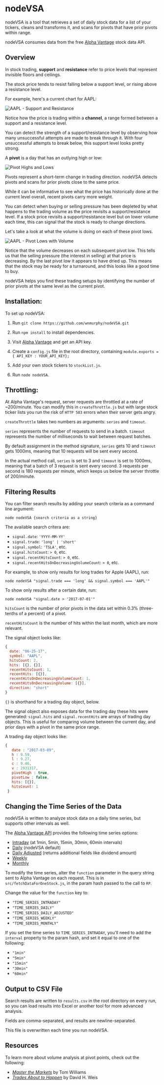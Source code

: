 # nodeVSA

nodeVSA is a tool that retrieves a set of daily stock data for a list of your tickers, cleans and transforms it, and scans for pivots that have prior pivots within range.

nodeVSA consumes data from the free [Alpha Vantage](https://www.alphavantage.co/) stock data API.

## Overview

In stock trading, **support** and **resistance** refer to price levels that represent invisible floors and ceilings.

The stock price tends to resist falling below a support level, or rising above a resistance level.

For example, here's a current chart for AAPL:

![AAPL - Support and Resistance](./img/sup-res.png)

Notice how the price is trading within a **channel**, a range formed between a support and a resistance level.

You can detect the strength of a support/resistance level by observing how many unsuccessful attempts are made to break through it. With four unsuccessful attempts to break below, this support level looks pretty strong.

A **pivot** is a day that has an outlying high or low:

![Pivot Highs and Lows](./img/pivots.png)

Pivots represent a short-term change in trading direction. nodeVSA detects pivots and scans for prior pivots close to the same price. 

While it can be informative to see what the price has historically done at the current level overall, recent pivots carry more weight.

You can detect when buying or selling pressure has been depleted by what happens to the trading volume as the price revisits a support/resistance level. If a stock price revisits a support/resistance level but on lower volume each time, this can signal that the stock is ready to change directions.

Let's take a look at what the volume is doing on each of these pivot lows.

![AAPL - Pivot Lows with Volume](./img/pivots-w-vol.png)

Notice that the volume decreases on each subsequent pivot low. This tells us that the selling pressure (the interest in selling) at that price is decreasing. By the last pivot low it appears to have dried up. This means that the stock may be ready for a turnaround, and this looks like a good time to buy.

nodeVSA helps you find these trading setups by identifying the number of prior pivots at the same level as the current pivot.

## Installation:

To set up nodeVSA:

1. Run `git clone https://github.com/wnmurphy/nodeVSA.git`

2. Run `npm install` to install dependencies.

3. Visit [Alpha Vantage](https://www.alphavantage.co/support/#api-key) and get an API key.

4. Create a `config.js` file in the root directory, containing `module.exports = { API_KEY : YOUR_API_KEY};`

5. Add your own stock tickers to `stockList.js`.

6. Run `node nodeVSA`.

## Throttling:

At Alpha Vantage's request, server requests are throttled at a rate of ~200/minute. You can modify this in `createThrottle.js` but with large stock ticker lists you run the risk of `HTTP 503` errors when their server gets angry.

`createThrottle` takes two numbers as arguments: `series` and `timeout`.

`series` represents the number of requests to send in a batch. `timeout` represents the number of milliseconds to wait between request batches.

By default assignment in the method signature, `series` gets 10 and `timeout` gets 1000ms, meaning that 10 requests will be sent every second.

In the actual method call, `series` is set to 3 and `timeout` is set to 1000ms, meaning that a batch of 3 request is sent every second.  3 requests per second is 180 requests per minute, which keeps us below the server throttle of 200/minute.

## Filtering Results

You can filter search results by adding your search criteria as a command line argument:

  `node nodeVSA {search criteria as a string}`

The available search critera are:

- `signal.date`: `'YYYY-MM-YY'`
- `signal.trade`: `'long' | 'short'`
- `signal.symbol`: `'TSLA'`, etc.
- `signal.hitsCount`: `> 0`, etc.
- `signal.recentHitsCount`: `> 0`, etc.
- `signal.recentHitsOnDecreasingVolumeCount`: `> 0`, etc.

For example, to show only results for long trades for Apple (AAPL), run:

  `node nodeVSA "signal.trade === 'long' && signal.symbol === 'AAPL'"`

To show only results after a certain date, run:
  
  `node nodeVSA "signal.date > '2017-07-01'"`

`hitsCount` is the number of prior pivots in the data set within 0.3% (three-tenths of a percent) of a pivot.

`recentHitsCount` is the number of hits within the last month, which are more relevant.

The signal object looks like:

~~~javascript
{
  date: "06-25-17",
  symbol: "AAPL",
  hitsCount: 2,
  hits: [{}, {}],
  recentHitsCount: 1,
  recentHits: [{}],
  recentHitsOnDecreasingVolumeCount: 1,
  recentHitsOnDecreasingVolume: [{}],
  direction: "short"
}
~~~

`{}` is shorthand for a trading day object, below.

The signal object also exposes data for the trading day these hits were generated: `signal.hits` and `signal.recentHits` are arrays of trading day objects. This is useful for comparing volume between the current day, and prior days with a pivot in the same price range.

A trading day object looks like:

~~~javascript
{
   date : "2017-03-09",
   h : 9.59,
   l : 9.27,
   c : 9.46,
   v : 2931317,
   pivotHigh : true,
   pivotLow : false,
   hits: [{}],
   hitsCount: 1
 }
~~~

## Changing the Time Series of the Data

nodeVSA is written to analyze stock data on a daily time series, but supports other intervals as well.

The [Alpha Vantage API](https://www.alphavantage.co/documentation) provides the following time series options:

- [Intraday](https://www.alphavantage.co/documentation/#intraday) (at 1min, 5min, 15min, 30min, 60min intervals)
- [Daily](https://www.alphavantage.co/documentation/#daily) (nodeVSA default)
- [Daily Adjusted](https://www.alphavantage.co/documentation/#dailyadj) (returns additional fields like dividend amount)
- [Weekly](https://www.alphavantage.co/documentation/#weekly)
- [Monthly](https://www.alphavantage.co/documentation/#monthly)

To modify the time series, alter the `function` parameter in the query string sent to Alpha Vantage on each request. This is in `src/fetchDataForOneStock.js`, in the param hash passed to the call to `RP`.

Change the value for the `function` key to:

- `"TIME_SERIES_INTRADAY"`
- `"TIME_SERIES_DAILY"`
- `"TIME_SERIES_DAILY_ADJUSTED"`
- `"TIME_SERIES_WEEKLY"`
- `"TIME_SERIES_MONTHLY"`

If you set the time series to `TIME_SERIES_INTRADAY`, you'll need to add the `interval` property to the param hash, and set it equal to one of the following:

- `"1min"`
- `"5min"`
- `"15min"`
- `"30min"`
- `"60min"`

## Output to CSV File

Search results are written to `results.csv` in the root directory on every run, so you can load results into Excel or another tool for more advanced analysis.

Fields are comma-separated, and results are newline-separated.

This file is overwritten each time you run nodeVSA.

## Resources

To learn more about volume analysis at pivot points, check out the following:

- [*Master the Markets*](https://www.tradeguider.com/mtm_251058.pdf) by Tom Williams
- [*Trades About to Happen*](https://www.amazon.com/gp/product/0470487801/) by David H. Weis